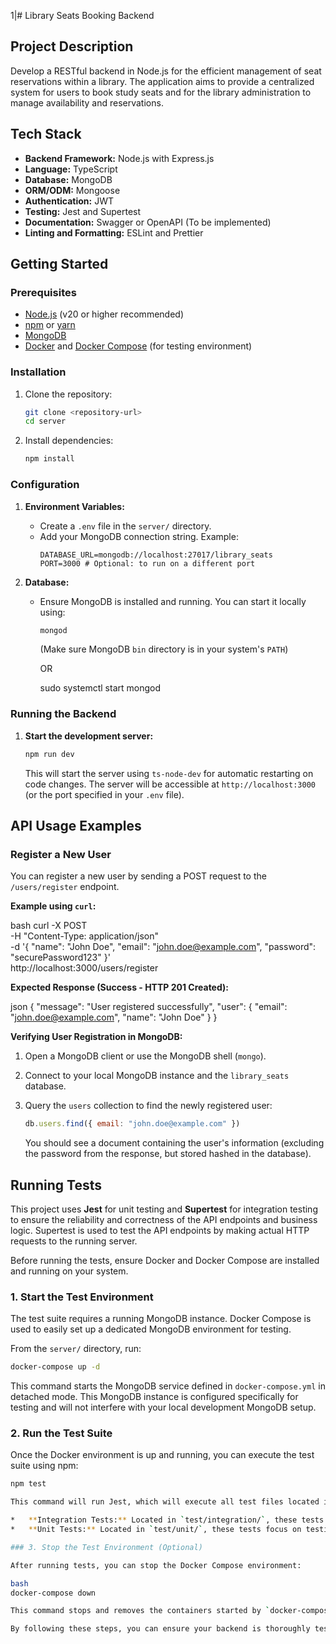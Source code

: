 1|# Library Seats Booking Backend

## Project Description

Develop a RESTful backend in Node.js for the efficient management of seat reservations within a library. The application aims to provide a centralized system for users to book study seats and for the library administration to manage availability and reservations.

## Tech Stack

*   **Backend Framework:** Node.js with Express.js
*   **Language:** TypeScript
*   **Database:** MongoDB
*   **ORM/ODM:** Mongoose
*   **Authentication:** JWT
*   **Testing:** Jest and Supertest
*   **Documentation:** Swagger or OpenAPI (To be implemented)
*   **Linting and Formatting:** ESLint and Prettier

## Getting Started

### Prerequisites

*   [Node.js](https://nodejs.org/) (v20 or higher recommended)
*   [npm](https://www.npmjs.com/) or [yarn](https://yarnpkg.com/)
*   [MongoDB](https://www.mongodb.com/)
*   [Docker](https://www.docker.com/) and [Docker Compose](https://docs.docker.com/compose/) (for testing environment)

### Installation

1.  Clone the repository:
    ```bash
    git clone <repository-url>
    cd server
    ```

2.  Install dependencies:
    ```bash
    npm install
    ```

### Configuration

1.  **Environment Variables:**
    *   Create a `.env` file in the `server/` directory.
    *   Add your MongoDB connection string. Example:
        ```env
        DATABASE_URL=mongodb://localhost:27017/library_seats
        PORT=3000 # Optional: to run on a different port
        ```

2.  **Database:**
    *   Ensure MongoDB is installed and running. You can start it locally using:
        ```bash
        mongod
        ```
        (Make sure MongoDB `bin` directory is in your system's `PATH`)

        OR

        sudo systemctl start mongod

### Running the Backend

1.  **Start the development server:**
    ```bash
    npm run dev
    ```
    This will start the server using `ts-node-dev` for automatic restarting on code changes. The server will be accessible at `http://localhost:3000` (or the port specified in your `.env` file).

## API Usage Examples


### Register a New User

You can register a new user by sending a POST request to the `/users/register` endpoint.

**Example using `curl`:**

bash
curl -X POST \
-H "Content-Type: application/json" \
-d '{
"name": "John Doe",
"email": "john.doe@example.com",
"password": "securePassword123"
}' \
http://localhost:3000/users/register


**Expected Response (Success - HTTP 201 Created):**

json
{
"message": "User registered successfully",
"user": {
"email": "john.doe@example.com",
"name": "John Doe"
}
}


**Verifying User Registration in MongoDB:**

1.  Open a MongoDB client or use the MongoDB shell (`mongo`).
2.  Connect to your local MongoDB instance and the `library_seats` database.
3.  Query the `users` collection to find the newly registered user:

    ```javascript
    db.users.find({ email: "john.doe@example.com" })
    ```

    You should see a document containing the user's information (excluding the password from the response, but stored hashed in the database).

## Running Tests

This project uses **Jest** for unit testing and **Supertest** for integration testing to ensure the reliability and correctness of the API endpoints and business logic. Supertest is used to test the API endpoints by making actual HTTP requests to the running server.

Before running the tests, ensure Docker and Docker Compose are installed and running on your system.

### 1. Start the Test Environment

The test suite requires a running MongoDB instance. Docker Compose is used to easily set up a dedicated MongoDB environment for testing.

From the `server/` directory, run:
```bash
docker-compose up -d
```
This command starts the MongoDB service defined in `docker-compose.yml` in detached mode. This MongoDB instance is configured specifically for testing and will not interfere with your local development MongoDB setup.

### 2. Run the Test Suite

Once the Docker environment is up and running, you can execute the test suite using npm:
```bash
npm test

This command will run Jest, which will execute all test files located in the `test/` directory. The test suite includes:

*   **Integration Tests:** Located in `test/integration/`, these tests use Supertest to send HTTP requests to the API endpoints and verify the responses. They test the full flow of API requests, including controllers, services, and database interactions. Examples include testing user registration, login, and profile management.
*   **Unit Tests:** Located in `test/unit/`, these tests focus on testing individual functions or modules in isolation, such as services and utility functions.

### 3. Stop the Test Environment (Optional)

After running tests, you can stop the Docker Compose environment:

bash
docker-compose down

This command stops and removes the containers started by `docker-compose up`, cleaning up the test environment.

By following these steps, you can ensure your backend is thoroughly tested and functions as expected.